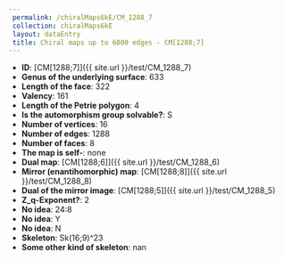 ```yaml
--- 
 permalink: /chiralMaps6kE/CM_1288_7 
 collection: chiralMaps6kE
 layout: dataEntry
 title: Chiral maps up to 6000 edges - CM[1288;7]
---
```


- **ID**: [CM[1288;7]]({{ site.url }}/test/CM_1288_7)
- **Genus of the underlying surface**: 633
- **Length of the face**: 322
- **Valency**: 161
- **Length of the Petrie polygon**: 4
- **Is the automorphism group solvable?**: S
- **Number of vertices**: 16
- **Number of edges**: 1288
- **Number of faces**: 8
- **The map is self-**: none
- **Dual map**: [CM[1288;6]]({{ site.url }}/test/CM_1288_6)
- **Mirror (enantihomorphic) map**: [CM[1288;8]]({{ site.url }}/test/CM_1288_8)
- **Dual of the mirror image**: [CM[1288;5]]({{ site.url }}/test/CM_1288_5)
- **Z_q-Exponent?**: 2
- **No idea**:  24:8
- **No idea**: Y
- **No idea**: N
- **Skeleton**: Sk(16;9)^23
- **Some other kind of skeleton**: nan
